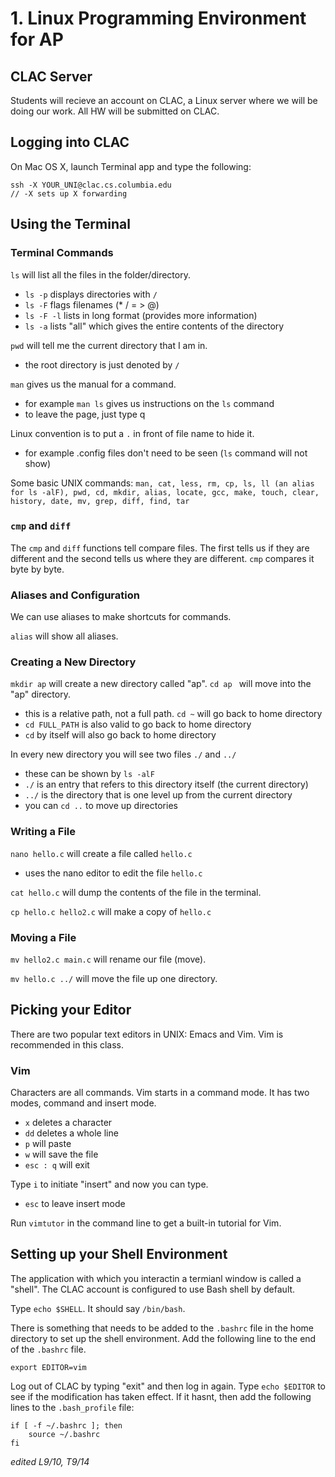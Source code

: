 # 1. Linux Programming Environment for AP

## CLAC Server

Students will recieve an account on CLAC, a Linux server where we will be doing our work. All HW will be submitted on CLAC. 

## Logging into CLAC

On Mac OS X, launch Terminal app and type the following:

    ssh -X YOUR_UNI@clac.cs.columbia.edu
    // -X sets up X forwarding 


## Using the Terminal

### Terminal Commands

`ls` will list all the files in the folder/directory.
- `ls -p` displays directories with `/`
- `ls -F` flags filenames (* / = > @)
- `ls -F -l` lists in long format (provides more information)
- `ls -a` lists "all" which gives the entire contents of the directory

`pwd` will tell me the current directory that I am in. 
- the root directory is just denoted by `/`

`man` gives us the manual for a command.
- for example `man ls` gives us instructions on the `ls` command
- to leave the page, just type q

Linux convention is to put a `.` in front of file name to hide it.
- for example .config files don't need to be seen (`ls` command will not show)

Some basic UNIX commands:
`man, cat, less, rm, cp, ls, ll (an alias for ls -alF), pwd, cd, mkdir, alias, locate, gcc, make, touch, clear, history, date, mv, grep, diff, find, tar`

### `cmp` and `diff`

The `cmp` and `diff` functions tell compare files. The first tells us if they are different and the second tells us where they are different. `cmp` compares it byte by byte.

### Aliases and Configuration

We can use aliases to make shortcuts for commands.

`alias` will show all aliases.

### Creating a New Directory

`mkdir ap` will create a new directory called "ap".
`cd ap ` will move into the "ap" directory. 
- this is a relative path, not a full path.
`cd ~` will go back to home directory
- `cd FULL_PATH` is also valid to go back to home directory
- `cd` by itself will also go back to home directory

In every new directory you will see two files `./` and `../`
- these can be shown by `ls -alF`
- `./` is an entry that refers to this directory itself (the current directory)
- `../` is the directory that is one level up from the current directory
- you can `cd ..` to move up directories

### Writing a File

`nano hello.c` will create a file called `hello.c`
- uses the nano editor to edit the file `hello.c`

`cat hello.c` will dump the contents of the file in the terminal.

`cp hello.c hello2.c` will make a copy of `hello.c `

### Moving a File

`mv hello2.c main.c` will rename our file (move).

`mv hello.c ../` will move the file up one directory.

## Picking your Editor 

There are two popular text editors in UNIX: Emacs and Vim. Vim is recommended in this class. 

### Vim

Characters are all commands. Vim starts in a command mode. It has two modes, command and insert mode.
- `x` deletes a character
- `dd` deletes a whole line
- `p` will paste
- `w` will save the file
- `esc : q` will exit

Type `i` to initiate "insert" and now you can type.
- `esc` to leave insert mode

Run `vimtutor` in the command line to get a built-in tutorial for Vim. 

## Setting up your Shell Environment

The application with which you interactin a termianl window is called a "shell".
The CLAC account is configured to use Bash shell by default.

Type `echo $SHELL`. It should say `/bin/bash`.

There is something that needs to be added to the `.bashrc` file in the home directory to set up the shell environment. Add the following line to the end of the `.bashrc` file.

    export EDITOR=vim
    
Log out of CLAC by typing "exit" and then log in again. Type `echo $EDITOR` to see if the modification has taken effect. If it hasnt, then add the following lines to the `.bash_profile` file:

```
if [ -f ~/.bashrc ]; then
    source ~/.bashrc
fi
```

*edited L9/10, T9/14*
